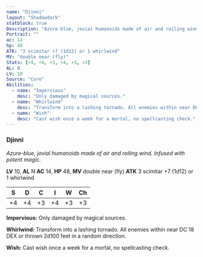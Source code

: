 ```yaml
---
name: "Djinni"
layout: "Shadowdark"
statblock: true
Description: "Azure-blue, jovial humanoids made of air and roiling wind. Infused with potent magic."
Portrait: ""
ac: 14
hp: 48
ATK: "3 scimitar +7 (1d12) or 1 whirlwind"
MV: "double near (fly)"
Stats: [+4, +4, +3, +4, +3, +3]
AL: N
LV: 10
Source: "Core"
Abilities:
  - name: "Impervious"
    desc: "Only damaged by magical sources."
  - name: "Whirlwind"
    desc: "Transform into a lashing tornado. All enemies within near DC 18 DEX or thrown 2d100 feet in a random direction."
  - name: "Wish"
    desc: "Cast wish once a week for a mortal, no spellcasting check."
---
```


### Djinni

_Azure-blue, jovial humanoids made of air and roiling wind. Infused with potent magic._

**LV** 10, **AL** N
**AC** 14, **HP** 48, **MV** double near (fly)
**ATK** 3 scimitar +7 (1d12) or 1 whirlwind

|  S  |  D  |  C  |  I  |  W  |  Ch  |
|:---:|:---:|:---:|:---:|:---:|:----:|
| +4 | +4 | +3 | +4 | +3 | +3 |

**Impervious:** Only damaged by magical sources.

**Whirlwind:** Transform into a lashing tornado. All enemies within near DC 18 DEX or thrown 2d100 feet in a random direction.

**Wish:** Cast wish once a week for a mortal, no spellcasting check.

